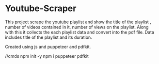 # Youtube-Scraper

This project scrape the youtube playlist and show the title of the playlist , number of videos contained in it, number of views on the playlist.
Along with this it collects the each playlist data and convert into the pdf file.
Data includes title of the playlist and its duration.

Created using js and puppeteer and pdfkit.


//cmds
npm init -y
npm i puppeteer pdfkit
